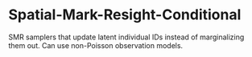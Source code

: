 # Spatial-Mark-Resight-Conditional
SMR samplers that update latent individual IDs instead of marginalizing them out. Can use non-Poisson observation models.
